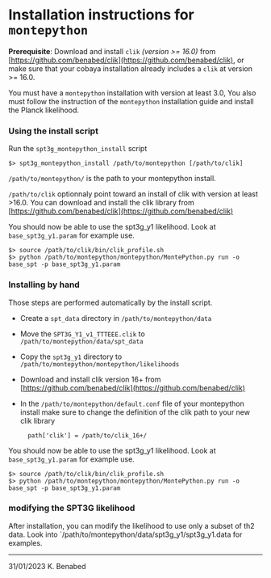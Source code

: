 # Installation instructions for `montepython`

**Prerequisite**:
Download and install `clik` _(version >= 16.0)_ from [https://github.com/benabed/clik](https://github.com/benabed/clik), or make sure that your cobaya installation already includes a `clik` at version >= 16.0.

You must have a `montepython` installation with version at least 3.0, You also must follow the instruction of the `montepython` installation guide and install the Planck likelihood.

### Using the install script
Run the `spt3g_montepython_install` script 
	
	$> spt3g_montepython_install /path/to/montepython [/path/to/clik]

`/path/to/montepython/` is the path to your montepython install.
	
`/path/to/clik` optionnaly point toward an install of clik with version at least >16.0. You can download and install the clik library from
[https://github.com/benabed/clik](https://github.com/benabed/clik)

You should now be able to use the spt3g_y1 likelihood. Look at `base_spt3g_y1.param` for example use.

	$> source /path/to/clik/bin/clik_profile.sh
	$> python /path/to/montepython/montepython/MontePython.py run -o base_spt -p base_spt3g_y1.param 


### Installing by hand
Those steps are performed automatically by the install script.

- Create a `spt_data` directory in `/path/to/montepython/data`
- Move the `SPT3G_Y1_v1_TTTEEE.clik` to `/path/to/montepython/data/spt_data`
- Copy the `spt3g_y1` directory to `/path/to/montepython/montepython/likelihoods`
- Download and install clik version 16+ from [https://github.com/benabed/clik](https://github.com/benabed/clik)
- In the `/path/to/montepython/default.conf` file of your montepython install make sure to change the definition of the clik path to your new clik library

		path['clik'] = /path/to/clik_16+/
	
You should now be able to use the spt3g_y1 likelihood. Look at `base_spt3g_y1.param` for example use.

	$> source /path/to/clik/bin/clik_profile.sh
	$> python /path/to/montepython/montepython/MontePython.py run -o base_spt -p base_spt3g_y1.param 

### modifying the SPT3G likelihood

After installation, you can modify the likelihood to use only a subset of th2 data. Look into `/path/to/montepython/data/spt3g_y1/spt3g_y1.data for examples.

----------
31/01/2023
K. Benabed

